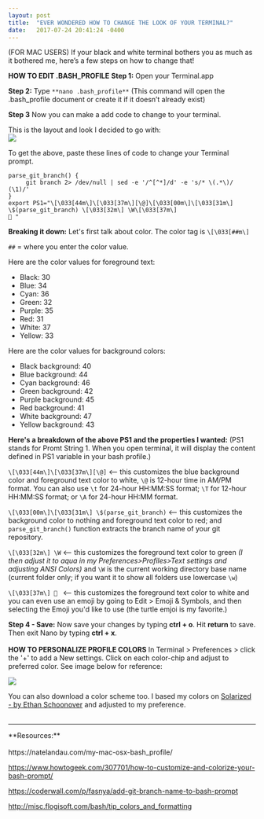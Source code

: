 ```yaml
---
layout: post
title:  "EVER WONDERED HOW TO CHANGE THE LOOK OF YOUR TERMINAL?"
date:   2017-07-24 20:41:24 -0400
---
```


(FOR MAC USERS) 
If your black and white terminal bothers you as much as it bothered me, here’s a few steps on how to change that!

**HOW TO EDIT .BASH_PROFILE**
**Step 1:** 
Open your Terminal.app 


**Step 2:**
Type `**nano .bash_profile**` (This command will open the .bash_profile document or create it if it doesn’t already exist) 


**Step 3**
Now you can make a add code to change to your terminal.

This is the layout and look I decided to go with: <br>
![](http://i.imgur.com/dMdazri.png)
<br>

To get the above, paste these lines of code to change your Terminal prompt. 

```
parse_git_branch() {
     git branch 2> /dev/null | sed -e '/^[^*]/d' -e 's/* \(.*\)/ (\1)/'
}
export PS1="\[\033[44m\]\[\033[37m\][\@]\[\033[00m\]\[\033[31m\] \$(parse_git_branch) \[\033[32m\] \W\[\033[37m\]
🐢 "
```

**Breaking it down:**
Let's first talk about color. The color tag is `\[\033[##m\]`

`##` = where you enter the color value. 

Here are the color values for foreground text:

* Black: 30
* Blue: 34
* Cyan: 36
* Green: 32
* Purple: 35
* Red: 31
* White: 37
* Yellow: 33

Here are the color values for background colors:

* Black background: 40
* Blue background: 44
* Cyan background: 46
* Green background: 42
* Purple background: 45
* Red background: 41
* White background: 47
* Yellow background: 43



**Here's a breakdown of the above PS1 and the properties I wanted:**
(PS1 stands for Promt String 1. When you open terminal, it will display the content defined in PS1 variable in your bash profile.)  

`\[\033[44m\]\[\033[37m\][\@]`   <-- this customizes the blue background color and foreground text color to white,  `\@` is 12-hour time in AM/PM format. You can also use `\t` for 24-hour HH:MM:SS format; `\T` for 12-hour HH:MM:SS format; or `\A` for 24-hour HH:MM format.

`\[\033[00m\]\[\033[31m\] \$(parse_git_branch)`  <-- this customizes the background color to nothing and foreground text color to red; and `parse_git_branch()` function extracts the branch name of your git repository.

`\[\033[32m\] \W`  <-- this customizes the foreground text color to green *(I then adjust it to aqua in my Preferences>Profiles>Text settings and adjusting ANSI Colors)* and `\W` is the current working directory base name (current folder only; if you want it to show all folders use lowercase  `\w`)  

`\[\033[37m\] 🐢 `  <-- this customizes the foreground text color to white and you can even use an emoji by going to Edit > Emoji & Symbols, and then selecting the Emoji you'd like to use (the turtle emjoi is my favorite.) 



**Step 4 - Save:**
Now save your changes by typing **ctrl + o**.  Hit **return** to save.  Then exit Nano by typing **ctrl + x**.
<br><br>
**HOW TO PERSONALIZE PROFILE COLORS**
In Terminal > Preferences > click the '+' to add a New settings.
Click on each color-chip and adjust to preferred color. See image below for reference:

![](http://i.imgur.com/PRKdrla.png)

You can also download a color scheme too. I based my colors on [Solarized - by Ethan Schoonover](http://ethanschoonover.com/solarized) and adjusted to my preference.
<br><br>
<hr />
**Resources:**<br><br>
https://natelandau.com/my-mac-osx-bash_profile/

https://www.howtogeek.com/307701/how-to-customize-and-colorize-your-bash-prompt/

https://coderwall.com/p/fasnya/add-git-branch-name-to-bash-prompt

http://misc.flogisoft.com/bash/tip_colors_and_formatting




